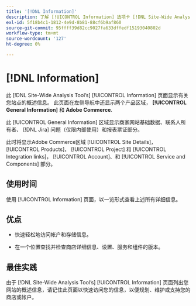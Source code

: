 ```yaml
---
title: '[!DNL Information]'
description: 了解 [!UICONTROL Information] 选项卡 [!DNL Site-Wide Analysis Tool]，以及何时使用它、它的好处和最佳实践。
exl-id: 5f18b4c1-1812-4e9d-8b81-88cf6b9af860
source-git-commit: 95ffff39d82cc9027fa633dffedf15193040802d
workflow-type: tm+mt
source-wordcount: '127'
ht-degree: 0%

---
```


# [!DNL Information]

此 [!DNL Site-Wide Analysis Tool’s] [!UICONTROL Information] 页面显示有关您站点的概述信息。 此页面在左侧导航中还显示两个产品区域， **[!UICONTROL General Information]** 和 **Adobe Commerce**.

此 [!UICONTROL General Information] 区域显示商家网站基础数据、联系人所有者、 [!DNL Jira] 问题（仅限内部使用）和报表票证部分。

此时将显示Adobe Commerce区域 [!UICONTROL Site Details]， [!UICONTROL Products]， [!UICONTROL Project] 和 [!UICONTROL Integration links]， [!UICONTROL Account]、和 [!UICONTROL Service and Components] 部分。

## 使用时间

使用 [!UICONTROL Information] 页面，以一览形式查看上述所有详细信息。

## 优点

* 快速轻松地访问帐户和存储信息。

* 在一个位置查找并检查商店详细信息、设置、服务和组件的版本。

## 最佳实践

由于 [!DNL Site-Wide Analysis Tool’s] [!UICONTROL Information] 页面列出您网站的概述信息，请记住此页面以快速访问您的信息，以便规划、维护或支持您的商店或帐户。
